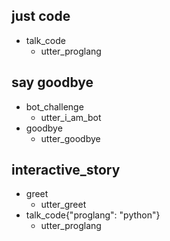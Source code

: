 ## just code
* talk_code
  - utter_proglang

## say goodbye
* bot_challenge
  - utter_i_am_bot
* goodbye
  - utter_goodbye

## interactive_story
* greet
    - utter_greet
* talk_code{"proglang": "python"}
    - utter_proglang
